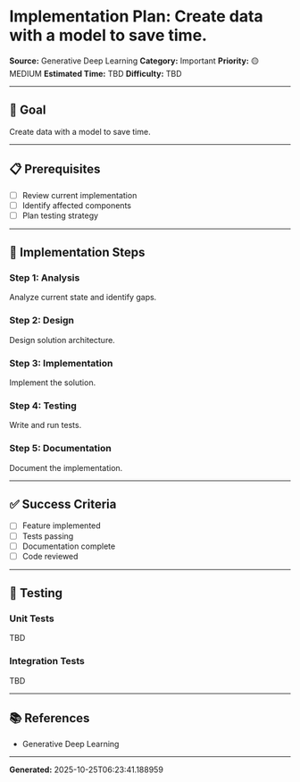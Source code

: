 # Implementation Plan: Create data with a model to save time.

**Source:** Generative Deep Learning
**Category:** Important
**Priority:** 🟡 MEDIUM
**Estimated Time:** TBD
**Difficulty:** TBD

---

## 🎯 Goal

Create data with a model to save time.

---

## 📋 Prerequisites

- [ ] Review current implementation
- [ ] Identify affected components
- [ ] Plan testing strategy

---

## 🔧 Implementation Steps

### Step 1: Analysis

Analyze current state and identify gaps.

### Step 2: Design

Design solution architecture.

### Step 3: Implementation

Implement the solution.

### Step 4: Testing

Write and run tests.

### Step 5: Documentation

Document the implementation.

---

## ✅ Success Criteria

- [ ] Feature implemented
- [ ] Tests passing
- [ ] Documentation complete
- [ ] Code reviewed

---

## 🧪 Testing

### Unit Tests

TBD

### Integration Tests

TBD

---

## 📚 References

- Generative Deep Learning

---

**Generated:** 2025-10-25T06:23:41.188959
